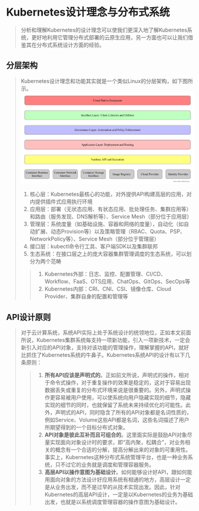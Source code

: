 # Kubernetes设计理念与分布式系统
> 分析和理解Kubernetes的设计理念可以使我们更深入地了解Kubernetes系统，更好地利用它管理分布式部署的云原生应用，另一方面也可以让我们借鉴其在分布式系统设计方面的经验。   

## 分层架构
> Kubernetes设计理念和功能其实就是一个类似Linux的分层架构，如下图所示。   
![k8s 分层架构示意图](./images/kubernetes-layers-arch.png)
> 1. 核心层：Kubernetes最核心的功能，对外提供API构建高层的应用，对内提供插件式应用执行环境   
> 2. 应用层：部署（无状态应用、有状态应用、批处理任务、集群应用等）和路由（服务发现、DNS解析等）、Service Mesh（部分位于应用层）   
> 3. 管理层：系统度量（如基础设施、容器和网络的度量），自动化（如自动扩展、动态Provision等）以及策略管理（RBAC、Quota、PSP、NetworkPolicy等）、Service Mesh（部分位于管理层）   
> 4. 接口层：kubectl命令行工具、客户端SDK以及集群联邦   
> 5. 生态系统：在接口层之上的庞大容器集群管理调度的生态系统，可以划分为两个范畴   
>> 1. Kubernetes外部：日志、监控、配置管理、CI/CD、Workflow、FaaS、OTS应用、ChatOps、GitOps、SecOps等   
>> 2. Kubernetes内部：CRI、CNI、CSI、镜像仓库、Cloud Provider、集群自身的配置和管理等   

## API设计原则
> 对于云计算系统，系统API实际上处于系统设计的统领地位，正如本文前面所说，Kubernetes集群系统每支持一项新功能，引入一项新技术，一定会新引入对应的API对象，支持对该功能的管理操作，理解掌握的API，就好比抓住了Kubernetes系统的牛鼻子。Kubernetes系统API的设计有以下几条原则：   
>> 1. **所有API应该是声明式的**。正如前文所说，声明式的操作，相对于命令式操作，对于重复操作的效果是稳定的，这对于容易出现数据丢失或重复的分布式环境来说是很重要的。另外，声明式操作更容易被用户使用，可以使系统向用户隐藏实现的细节，隐藏实现的细节的同时，也就保留了系统未来持续优化的可能性。此外，声明式的API，同时隐含了所有的API对象都是名词性质的，例如Service、Volume这些API都是名词，这些名词描述了用户所期望得到的一个目标分布式对象。   
>> 2. **API对象是彼此互补而且可组合的**。这里面实际是鼓励API对象尽量实现面向对象设计时的要求，即“高内聚，松耦合”，对业务相关的概念有一个合适的分解，提高分解出来的对象的可重用性。事实上，Kubernetes这种分布式系统管理平台，也是一种业务系统，只不过它的业务就是调度和管理容器服务。   
>> 3. **高层API以操作意图为基础设计**。如何能够设计好API，跟如何能用面向对象的方法设计好应用系统有相通的地方，高层设计一定是从业务出发，而不是过早的从技术实现出发。因此，针对Kubernetes的高层API设计，一定是以Kubernetes的业务为基础出发，也就是以系统调度管理容器的操作意图为基础设计。   





































